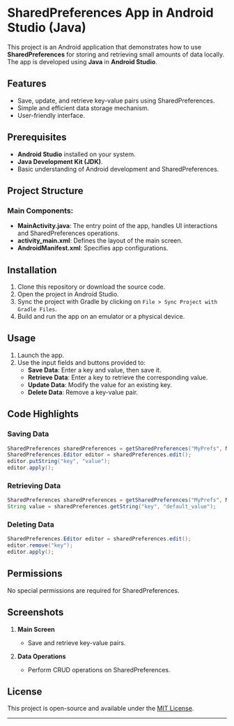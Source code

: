 # SharedPreferences App in Android Studio (Java)

This project is an Android application that demonstrates how to use **SharedPreferences** for storing and retrieving small amounts of data locally. The app is developed using **Java** in **Android Studio**.

## Features
- Save, update, and retrieve key-value pairs using SharedPreferences.
- Simple and efficient data storage mechanism.
- User-friendly interface.

## Prerequisites
- **Android Studio** installed on your system.
- **Java Development Kit (JDK)**.
- Basic understanding of Android development and SharedPreferences.

## Project Structure
### Main Components:
- **MainActivity.java**: The entry point of the app, handles UI interactions and SharedPreferences operations.
- **activity_main.xml**: Defines the layout of the main screen.
- **AndroidManifest.xml**: Specifies app configurations.

## Installation
1. Clone this repository or download the source code.
2. Open the project in Android Studio.
3. Sync the project with Gradle by clicking on `File > Sync Project with Gradle Files`.
4. Build and run the app on an emulator or a physical device.

## Usage
1. Launch the app.
2. Use the input fields and buttons provided to:
   - **Save Data**: Enter a key and value, then save it.
   - **Retrieve Data**: Enter a key to retrieve the corresponding value.
   - **Update Data**: Modify the value for an existing key.
   - **Delete Data**: Remove a key-value pair.

## Code Highlights
### Saving Data
```java
SharedPreferences sharedPreferences = getSharedPreferences("MyPrefs", MODE_PRIVATE);
SharedPreferences.Editor editor = sharedPreferences.edit();
editor.putString("key", "value");
editor.apply();
```

### Retrieving Data
```java
SharedPreferences sharedPreferences = getSharedPreferences("MyPrefs", MODE_PRIVATE);
String value = sharedPreferences.getString("key", "default_value");
```

### Deleting Data
```java
SharedPreferences.Editor editor = sharedPreferences.edit();
editor.remove("key");
editor.apply();
```

## Permissions
No special permissions are required for SharedPreferences.

## Screenshots
1. **Main Screen**
   - Save and retrieve key-value pairs.

2. **Data Operations**
   - Perform CRUD operations on SharedPreferences.

## License
This project is open-source and available under the [MIT License](LICENSE).

---
